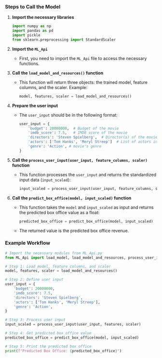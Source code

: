 ### Steps to Call the Model

1. **Import the necessary libraries**
   ```python
   import numpy as np
   import pandas as pd
   import pickle
   from sklearn.preprocessing import StandardScaler
   ```

2. **Import the `ML_Api`**
   - First, you need to import the `ML_Api` file to access the necessary functions.

3. **Call the `load_model_and_resources()` function**
   - This function will return three objects: the trained model, feature columns, and the scaler. Example:
     ```python
     model, features, scaler = load_model_and_resources()
     ```

4. **Prepare the user input**
   - The `user_input` should be in the following format:
     ```python
     user_input = {
         'budget': 20000000,  # Budget of the movie
         'imdb_score': 7.5,   # IMDB score of the movie
         'directors': 'Steven Spielberg',  # Director(s) of the movie
         'actors': ['Tom Hanks', 'Meryl Streep']  # List of actors in the movie
         'genre': 'Action', # movie's genre
     }
     ```

5. **Call the `process_user_input(user_input, feature_columns, scaler)` function**
   - This function processes the `user_input` and returns the standardized input data (`input_scaled`):
     ```python
     input_scaled = process_user_input(user_input, feature_columns, scaler)
     ```

6. **Call the `predict_box_office(model, input_scaled)` function**
   - This function takes the `model` and `input_scaled` as input and returns the predicted box office value as a float:
     ```python
     predicted_box_office = predict_box_office(model, input_scaled)
     ```
   - The returned value is the predicted box office revenue.

### Example Workflow

```python
# Import the necessary modules from ML_Api.py
from ML_Api import load_model, load_model_and_resources, process_user_input, predict_box_office

# Step 1: Load model, feature columns, and scaler
model, features, scaler = load_model_and_resources()

# Step 2: Define user input
user_input = {
    'budget': 20000000,  
    'imdb_score': 7.5,   
    'directors': 'Steven Spielberg',  
    'actors': ['Tom Hanks', 'Meryl Streep'],
    'genre': 'Action',
}

# Step 3: Process user input
input_scaled = process_user_input(user_input, features, scaler)

# Step 4: Get predicted box office value
predicted_box_office = predict_box_office(model, input_scaled)

# Step 5: Print the predicted box office
print(f"Predicted Box Office: {predicted_box_office}")
